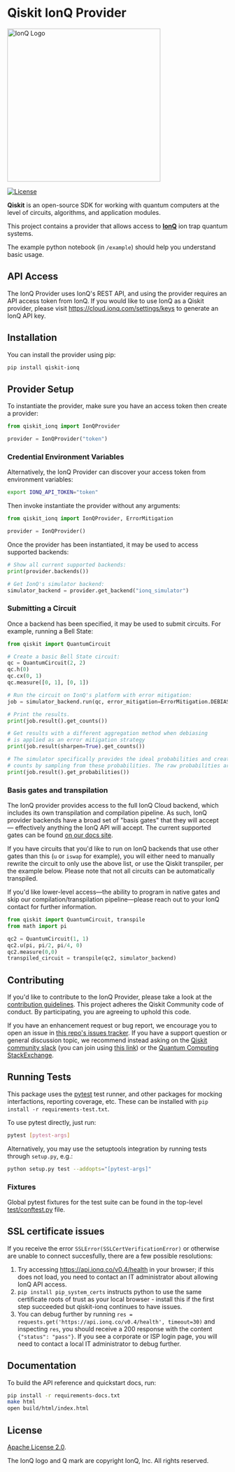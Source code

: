 # Qiskit IonQ Provider

<img src="https://ionq.com/images/ionq-logo-dark.png" alt="IonQ Logo" width="350px"/>

[![License](https://img.shields.io/github/license/qiskit-community/qiskit-aqt-provider.svg?style=popout-square)](https://opensource.org/licenses/Apache-2.0)

**Qiskit** is an open-source SDK for working with quantum computers at the level of circuits, algorithms, and application modules.

This project contains a provider that allows access to **[IonQ]** ion trap quantum
systems.

The example python notebook (in `/example`) should help you understand basic usage.

## API Access

The IonQ Provider uses IonQ's REST API, and using the provider requires an API access token from IonQ. If you would like to use IonQ as a Qiskit provider, please visit <https://cloud.ionq.com/settings/keys> to generate an IonQ API key.

## Installation

You can install the provider using pip:

```bash
pip install qiskit-ionq
```

## Provider Setup

To instantiate the provider, make sure you have an access token then create a provider:

```python
from qiskit_ionq import IonQProvider

provider = IonQProvider("token")
```

### Credential Environment Variables

Alternatively, the IonQ Provider can discover your access token from environment variables:

```bash
export IONQ_API_TOKEN="token"
```

Then invoke instantiate the provider without any arguments:

```python
from qiskit_ionq import IonQProvider, ErrorMitigation

provider = IonQProvider()
```

Once the provider has been instantiated, it may be used to access supported backends:

```python
# Show all current supported backends:
print(provider.backends())

# Get IonQ's simulator backend:
simulator_backend = provider.get_backend("ionq_simulator")
```

### Submitting a Circuit

Once a backend has been specified, it may be used to submit circuits.
For example, running a Bell State:

```python
from qiskit import QuantumCircuit

# Create a basic Bell State circuit:
qc = QuantumCircuit(2, 2)
qc.h(0)
qc.cx(0, 1)
qc.measure([0, 1], [0, 1])

# Run the circuit on IonQ's platform with error mitigation:
job = simulator_backend.run(qc, error_mitigation=ErrorMitigation.DEBIASING)

# Print the results.
print(job.result().get_counts())

# Get results with a different aggregation method when debiasing
# is applied as an error mitigation strategy
print(job.result(sharpen=True).get_counts())

# The simulator specifically provides the ideal probabilities and creates
# counts by sampling from these probabilities. The raw probabilities are also accessible:
print(job.result().get_probabilities())
```

### Basis gates and transpilation

The IonQ provider provides access to the full IonQ Cloud backend, which includes its own transpilation and compilation pipeline. As such, IonQ provider backends have a broad set of "basis gates" that they will accept — effectively anything the IonQ API will accept. The current supported gates can be found [on our docs site](https://docs.ionq.com/#tag/quantum_programs).

If you have circuits that you'd like to run on IonQ backends that use other gates than this (`u` or `iswap` for example), you will either need to manually rewrite the circuit to only use the above list, or use the Qiskit transpiler, per the example below. Please note that not all circuits can be automatically transpiled.

If you'd like lower-level access—the ability to program in native gates and skip our compilation/transpilation pipeline—please reach out to your IonQ contact for further information.

```python
from qiskit import QuantumCircuit, transpile
from math import pi

qc2 = QuantumCircuit(1, 1)
qc2.u(pi, pi/2, pi/4, 0)
qc2.measure(0,0)
transpiled_circuit = transpile(qc2, simulator_backend)
```

## Contributing

If you'd like to contribute to the IonQ Provider, please take a look at the [contribution guidelines](CONTRIBUTING.md). This project adheres the Qiskit Community code of conduct. By participating, you are agreeing to uphold this code.

If you have an enhancement request or bug report, we encourage you to open an issue in [this repo's issues tracker](https://github.com/qiskit-partners/qiskit-ionq/issues). If you have a support question or general discussion topic, we recommend instead asking on the [Qiskit community slack](https://qiskit.slack.com/) (you can join using [this link](https://ibm.co/joinqiskitslack)) or the [Quantum Computing StackExchange](https://quantumcomputing.stackexchange.com/questions/tagged/qiskit).

## Running Tests

This package uses the [pytest](https://docs.pytest.org/en/stable/) test runner, and other packages
for mocking interfactions, reporting coverage, etc.
These can be installed with `pip install -r requirements-test.txt`.

To use pytest directly, just run:

```bash
pytest [pytest-args]
```

Alternatively, you may use the setuptools integration by running tests through `setup.py`, e.g.:

```bash
python setup.py test --addopts="[pytest-args]"
```

### Fixtures

Global pytest fixtures for the test suite can be found in the top-level [test/conftest.py](./test/conftest.py) file.

## SSL certificate issues

If you receive the error `SSLError(SSLCertVerificationError)` or otherwise are unable to connect succesfully, there are a few possible resolutions:

1. Try accessing <https://api.ionq.co/v0.4/health> in your browser; if this does not load, you need to contact an IT administrator about allowing IonQ API access.
2. `pip install pip_system_certs` instructs python to use the same certificate roots of trust as your local browser - install this if the first step succeeded but qiskit-ionq continues to have issues.
3. You can debug further by running `res = requests.get('https://api.ionq.co/v0.4/health', timeout=30)` and inspecting `res`, you should receive a 200 response with the content `{"status": "pass"}`. If you see a corporate or ISP login page, you will need to contact a local IT administrator to debug further.

## Documentation

To build the API reference and quickstart docs, run:

```bash
pip install -r requirements-docs.txt
make html
open build/html/index.html
```

## License

[Apache License 2.0].

The IonQ logo and Q mark are copyright IonQ, Inc. All rights reserved.

[ionq]: https://www.ionq.com/
[apache license 2.0]: https://github.com/qiskit-partners/qiskit-ionq/blob/master/LICENSE.txt
